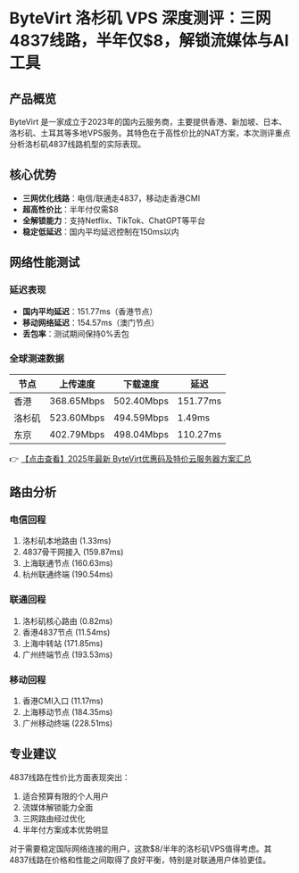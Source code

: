 # ByteVirt 洛杉矶 VPS 深度测评：三网4837线路，半年仅$8，解锁流媒体与AI工具

## 产品概览

ByteVirt 是一家成立于2023年的国内云服务商，主要提供香港、新加坡、日本、洛杉矶、土耳其等多地VPS服务。其特色在于高性价比的NAT方案，本次测评重点分析洛杉矶4837线路机型的实际表现。

## 核心优势

- **三网优化线路**：电信/联通走4837，移动走香港CMI
- **超高性价比**：半年付仅需$8
- **全解锁能力**：支持Netflix、TikTok、ChatGPT等平台
- **稳定低延迟**：国内平均延迟控制在150ms以内

## 网络性能测试

### 延迟表现
- **国内平均延迟**：151.77ms（香港节点）
- **移动网络延迟**：154.57ms（澳门节点）
- **丢包率**：测试期间保持0%丢包

### 全球测速数据
| 节点         | 上传速度    | 下载速度    | 延迟     |
|--------------|------------|------------|---------|
| 香港         | 368.65Mbps | 502.40Mbps | 151.77ms|
| 洛杉矶       | 523.60Mbps | 494.59Mbps | 1.49ms  |
| 东京         | 402.79Mbps | 498.04Mbps | 110.27ms|

👉 [【点击查看】2025年最新 ByteVirt优惠码及特价云服务器方案汇总](https://bit.ly/bytevirt)

## 路由分析

### 电信回程

1. 洛杉矶本地路由 (1.33ms)
2. 4837骨干网接入 (159.87ms)
3. 上海联通节点 (160.63ms)
4. 杭州联通终端 (190.54ms)

### 联通回程

1. 洛杉矶核心路由 (0.82ms)
2. 香港4837节点 (11.54ms)
3. 上海中转站 (171.85ms)
4. 广州终端节点 (193.53ms)

### 移动回程

1. 香港CMI入口 (11.17ms)
2. 上海移动节点 (184.35ms)
3. 广州移动终端 (228.51ms)

## 专业建议

4837线路在性价比方面表现突出：
1. 适合预算有限的个人用户
2. 流媒体解锁能力全面
3. 三网路由经过优化
4. 半年付方案成本优势明显

对于需要稳定国际网络连接的用户，这款$8/半年的洛杉矶VPS值得考虑。其4837线路在价格和性能之间取得了良好平衡，特别是对联通用户体验更佳。